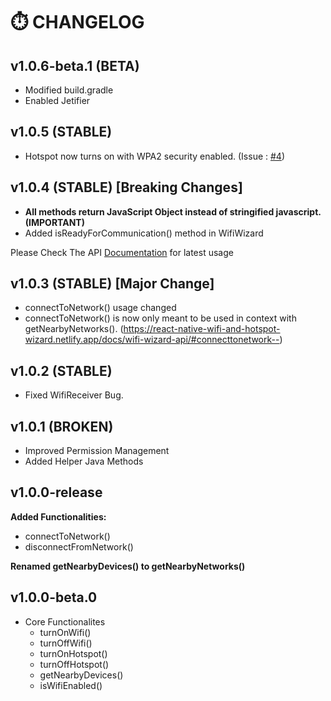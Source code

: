 # ⏱️ CHANGELOG

## v1.0.6-beta.1 (BETA)

- Modified build.gradle
- Enabled Jetifier

## v1.0.5 (STABLE)

- Hotspot now turns on with WPA2 security enabled. (Issue : [#4](https://github.com/Pika1998/react-native-wifi-and-hotspot-wizard/issues/4))

## v1.0.4 (STABLE) [Breaking Changes]

- **All methods return JavaScript Object instead of stringified javascript. (IMPORTANT)**
- Added isReadyForCommunication() method in WifiWizard

Please Check The API [Documentation](https://react-native-wifi-and-hotspot-wizard.netlify.app/getting-started/]) for latest usage

## v1.0.3 (STABLE) [Major Change]

- connectToNetwork() usage changed
- connectToNetwork() is now only meant to be used in context with getNearbyNetworks().
  (<a href="https://react-native-wifi-and-hotspot-wizard.netlify.app/docs/wifi-wizard-api/#connecttonetwork--">https://react-native-wifi-and-hotspot-wizard.netlify.app/docs/wifi-wizard-api/#connecttonetwork--</a>)

## v1.0.2 (STABLE)

- Fixed WifiReceiver Bug.

## v1.0.1 (BROKEN)

- Improved Permission Management
- Added Helper Java Methods

## v1.0.0-release

**Added Functionalities:**

- connectToNetwork()
- disconnectFromNetwork()

**Renamed getNearbyDevices() to getNearbyNetworks()**

## v1.0.0-beta.0

- Core Functionalites
  - turnOnWifi()
  - turnOffWifi()
  - turnOnHotspot()
  - turnOffHotspot()
  - getNearbyDevices()
  - isWifiEnabled()
